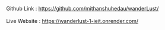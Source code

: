 Github Link : https://github.com/mithanshuhedau/wanderLust/
<br/>
<br/>
Live Website : https://wanderlust-1-ieit.onrender.com/
